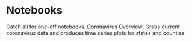 # Notebooks

Catch all for one-off notebooks.
Coronavirus Overview: Grabs current coronavirus data and produces time series plots for states and counties.
